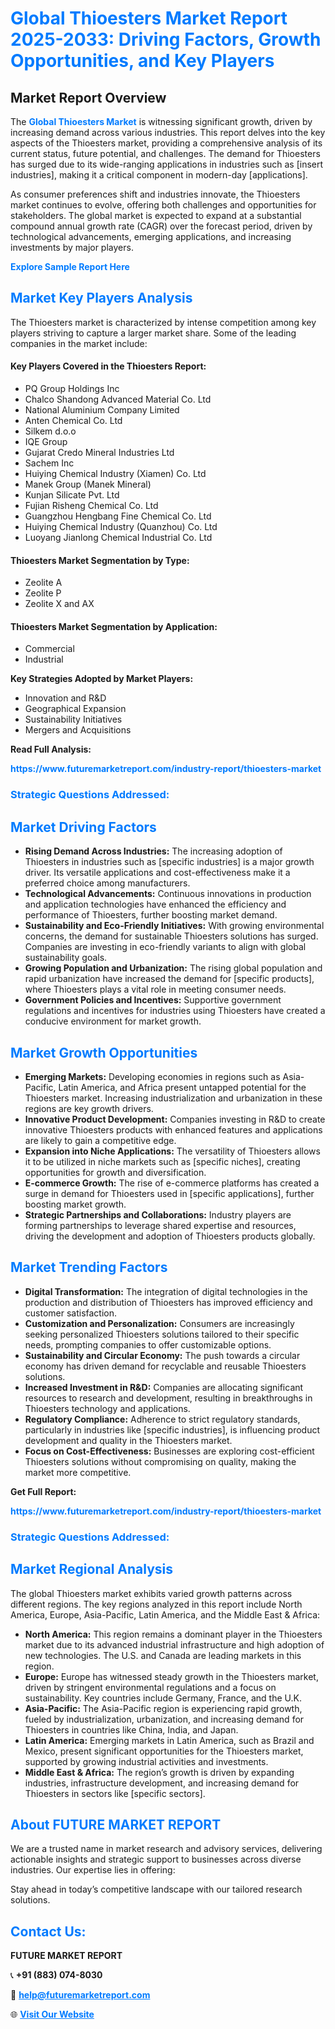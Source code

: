 <h1 style="color: #007BFF;">Global Thioesters Market Report 2025-2033: Driving Factors, Growth Opportunities, and Key Players</h1>

<section id="overview">
<h2>Market Report Overview</h2>
<p>The <a href="https://www.futuremarketreport.com/industry-report/thioesters-market" style="color: #007BFF; text-decoration: none;"><strong>Global Thioesters Market</strong></a> is witnessing significant growth, driven by increasing demand across various industries. This report delves into the key aspects of the Thioesters market, providing a comprehensive analysis of its current status, future potential, and challenges. The demand for Thioesters has surged due to its wide-ranging applications in industries such as [insert industries], making it a critical component in modern-day [applications].</p>
<p>As consumer preferences shift and industries innovate, the Thioesters market continues to evolve, offering both challenges and opportunities for stakeholders. The global market is expected to expand at a substantial compound annual growth rate (CAGR) over the forecast period, driven by technological advancements, emerging applications, and increasing investments by major players.</p>
</section>

<section id="overview">
<p><a href="https://www.futuremarketreport.com/request-sample/reportId=33185" style="color: #007BFF; text-decoration: none;"><strong>Explore Sample Report Here</strong></a></p>
</section>

<section id="key-players">
<h2 style="color: #007BFF;">Market Key Players Analysis</h2>
<p>The Thioesters market is characterized by intense competition among key players striving to capture a larger market share. Some of the leading companies in the market include:</p>
<h4>Key Players Covered in the Thioesters Report:</h4>
<ul><li>PQ Group Holdings Inc</li><li>Chalco Shandong Advanced Material Co. Ltd</li><li>National Aluminium Company Limited</li><li>Anten Chemical Co. Ltd</li><li>Silkem d.o.o</li><li>IQE Group</li><li>Gujarat Credo Mineral Industries Ltd</li><li>Sachem Inc</li><li>Huiying Chemical Industry (Xiamen) Co. Ltd</li><li>Manek Group (Manek Mineral)</li><li>Kunjan Silicate Pvt. Ltd</li><li>Fujian Risheng Chemical Co. Ltd</li><li>Guangzhou Hengbang Fine Chemical Co. Ltd</li><li>Huiying Chemical Industry (Quanzhou) Co. Ltd</li><li>Luoyang Jianlong Chemical Industrial Co. Ltd</li></ul>
<h4>Thioesters Market Segmentation by Type:</h4>
<ul><li>Zeolite A</li><li>Zeolite P</li><li>Zeolite X and AX</li></ul>

<h4>Thioesters Market Segmentation by Application:</h4>
<ul><li>Commercial</li><li>Industrial</li></ul>
<p><strong>Key Strategies Adopted by Market Players:</strong></p>
<ul>
<li>Innovation and R&D</li>
<li>Geographical Expansion</li>
<li>Sustainability Initiatives</li>
<li>Mergers and Acquisitions</li>
</ul>
</section>

<section>
<p><strong>Read Full Analysis: </strong></p><a href="https://www.futuremarketreport.com/industry-report/thioesters-market" style="color: #007BFF; text-decoration: none;"><strong>https://www.futuremarketreport.com/industry-report/thioesters-market</strong></a>
<h3 style="color: #007BFF;">Strategic Questions Addressed:</h3>
</section>

<section id="driving-factors">
<h2 style="color: #007BFF;">Market Driving Factors</h2>
<ul>
<li><strong>Rising Demand Across Industries:</strong> The increasing adoption of Thioesters in industries such as [specific industries] is a major growth driver. Its versatile applications and cost-effectiveness make it a preferred choice among manufacturers.</li>
<li><strong>Technological Advancements:</strong> Continuous innovations in production and application technologies have enhanced the efficiency and performance of Thioesters, further boosting market demand.</li>
<li><strong>Sustainability and Eco-Friendly Initiatives:</strong> With growing environmental concerns, the demand for sustainable Thioesters solutions has surged. Companies are investing in eco-friendly variants to align with global sustainability goals.</li>
<li><strong>Growing Population and Urbanization:</strong> The rising global population and rapid urbanization have increased the demand for [specific products], where Thioesters plays a vital role in meeting consumer needs.</li>
<li><strong>Government Policies and Incentives:</strong> Supportive government regulations and incentives for industries using Thioesters have created a conducive environment for market growth.</li>
</ul>
</section>

<section id="growth-opportunities">
<h2 style="color: #007BFF;">Market Growth Opportunities</h2>
<ul>
<li><strong>Emerging Markets:</strong> Developing economies in regions such as Asia-Pacific, Latin America, and Africa present untapped potential for the Thioesters market. Increasing industrialization and urbanization in these regions are key growth drivers.</li>
<li><strong>Innovative Product Development:</strong> Companies investing in R&D to create innovative Thioesters products with enhanced features and applications are likely to gain a competitive edge.</li>
<li><strong>Expansion into Niche Applications:</strong> The versatility of Thioesters allows it to be utilized in niche markets such as [specific niches], creating opportunities for growth and diversification.</li>
<li><strong>E-commerce Growth:</strong> The rise of e-commerce platforms has created a surge in demand for Thioesters used in [specific applications], further boosting market growth.</li>
<li><strong>Strategic Partnerships and Collaborations:</strong> Industry players are forming partnerships to leverage shared expertise and resources, driving the development and adoption of Thioesters products globally.</li>
</ul>
</section>

<section id="trending-factors">
<h2 style="color: #007BFF;">Market Trending Factors</h2>
<ul>
<li><strong>Digital Transformation:</strong> The integration of digital technologies in the production and distribution of Thioesters has improved efficiency and customer satisfaction.</li>
<li><strong>Customization and Personalization:</strong> Consumers are increasingly seeking personalized Thioesters solutions tailored to their specific needs, prompting companies to offer customizable options.</li>
<li><strong>Sustainability and Circular Economy:</strong> The push towards a circular economy has driven demand for recyclable and reusable Thioesters solutions.</li>
<li><strong>Increased Investment in R&D:</strong> Companies are allocating significant resources to research and development, resulting in breakthroughs in Thioesters technology and applications.</li>
<li><strong>Regulatory Compliance:</strong> Adherence to strict regulatory standards, particularly in industries like [specific industries], is influencing product development and quality in the Thioesters market.</li>
<li><strong>Focus on Cost-Effectiveness:</strong> Businesses are exploring cost-efficient Thioesters solutions without compromising on quality, making the market more competitive.</li>
</ul>
</section>

<section>
<p><strong>Get Full Report: </strong></p><a href="https://www.futuremarketreport.com/industry-report/thioesters-market" style="color: #007BFF; text-decoration: none;"><strong>https://www.futuremarketreport.com/industry-report/thioesters-market</strong></a>
<h3 style="color: #007BFF;">Strategic Questions Addressed:</h3>
</section>


<section id="regional-analysis">
<h2 style="color: #007BFF;">Market Regional Analysis</h2>
<p>The global Thioesters market exhibits varied growth patterns across different regions. The key regions analyzed in this report include North America, Europe, Asia-Pacific, Latin America, and the Middle East & Africa:</p>
<ul>
<li><strong>North America:</strong> This region remains a dominant player in the Thioesters market due to its advanced industrial infrastructure and high adoption of new technologies. The U.S. and Canada are leading markets in this region.</li>
<li><strong>Europe:</strong> Europe has witnessed steady growth in the Thioesters market, driven by stringent environmental regulations and a focus on sustainability. Key countries include Germany, France, and the U.K.</li>
<li><strong>Asia-Pacific:</strong> The Asia-Pacific region is experiencing rapid growth, fueled by industrialization, urbanization, and increasing demand for Thioesters in countries like China, India, and Japan.</li>
<li><strong>Latin America:</strong> Emerging markets in Latin America, such as Brazil and Mexico, present significant opportunities for the Thioesters market, supported by growing industrial activities and investments.</li>
<li><strong>Middle East & Africa:</strong> The region’s growth is driven by expanding industries, infrastructure development, and increasing demand for Thioesters in sectors like [specific sectors].</li>
</ul>
</section>

<footer>
<h2 style="color: #007BFF;">About FUTURE MARKET REPORT</h2>
<p>We are a trusted name in market research and advisory services, delivering actionable insights and strategic support to businesses across diverse industries. Our expertise lies in offering:</p>

<p>Stay ahead in today’s competitive landscape with our tailored research solutions.</p>

<h2 style="color: #007BFF;">Contact Us:</h2>
<p><strong>FUTURE MARKET REPORT</strong></p>
<p>📞 <strong>+91 (883) 074-8030</strong></p>
<p>📧 <strong><a href="mailto:help@futuremarketreport.com" style="color: #007BFF;">help@futuremarketreport.com</a></strong></p>
<p>🌐 <strong><a href="https://www.futuremarketreport.com/" style="color: #007BFF;">Visit Our Website</a></strong></p>
</footer>